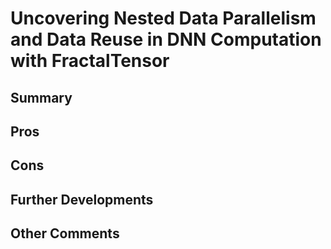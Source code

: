 # Uncovering Nested Data Parallelism and Data Reuse in DNN Computation with FractalTensor
## Summary

## Pros

## Cons

## Further Developments

## Other Comments



